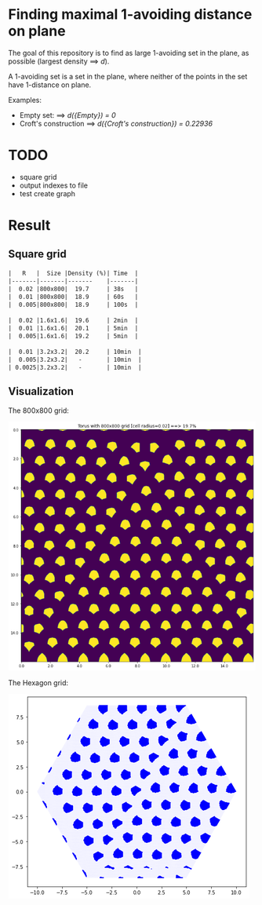 # Finding maximal 1-avoiding distance on plane
The goal of this repository is to find as large 1-avoiding set in the plane, as possible (largest density ==> *d*).

A 1-avoiding set is a set in the plane, where neither of the points in the set have 1-distance on plane.

Examples:
* Empty set: ==> *d({Empty}) = 0*
* Croft's construction ==> *d({Croft's construction}) = 0.22936*

# TODO
* square grid
* output indexes to file
* test create graph

# Result

## Square grid
```
|   R	|  Size	|Density (%)| Time  |
|-------|-------|-------    |-------|
|  0.02 |800x800|  19.7     | 38s   |
|  0.01 |800x800|  18.9     | 60s   |
|  0.005|800x800|  18.9     | 100s  |

|  0.02 |1.6x1.6|  19.6     | 2min  |
|  0.01 |1.6x1.6|  20.1     | 5min  |
|  0.005|1.6x1.6|  19.2     | 5min  |

|  0.01 |3.2x3.2|  20.2     | 10min  |
|  0.005|3.2x3.2|   -       | 10min  |
| 0.0025|3.2x3.2|   -       | 10min  |
```

## Visualization

The 800x800 grid:

![Torus with 800x800 grid ==> 19.7%"](/doc/grid.png)

The Hexagon grid:

![Hexagon grid based torus radius=200](/doc/hex1.png)


